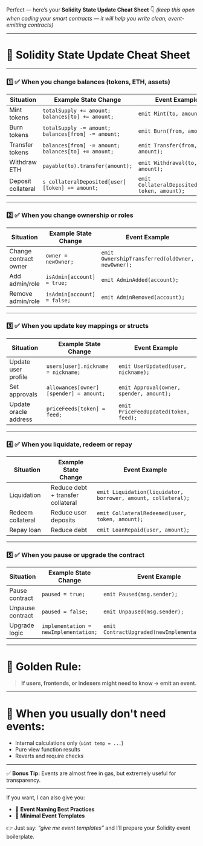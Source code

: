 Perfect — here’s your **Solidity State Update Cheat Sheet** 👇
*(keep this open when coding your smart contracts — it will help you write clean, event-emitting contracts)*

---

# 🧾 **Solidity State Update Cheat Sheet**

---

### 1️⃣ ✅ **When you change balances (tokens, ETH, assets)**

| Situation          | Example State Change                                | Event Example                                    |
| ------------------ | --------------------------------------------------- | ------------------------------------------------ |
| Mint tokens        | `totalSupply += amount; balances[to] += amount;`    | `emit Mint(to, amount);`                         |
| Burn tokens        | `totalSupply -= amount; balances[from] -= amount;`  | `emit Burn(from, amount);`                       |
| Transfer tokens    | `balances[from] -= amount; balances[to] += amount;` | `emit Transfer(from, to, amount);`               |
| Withdraw ETH       | `payable(to).transfer(amount);`                     | `emit Withdrawal(to, amount);`                   |
| Deposit collateral | `s_collateralDeposited[user][token] += amount;`     | `emit CollateralDeposited(user, token, amount);` |

---

### 2️⃣ ✅ **When you change ownership or roles**

| Situation             | Example State Change        | Event Example                                    |
| --------------------- | --------------------------- | ------------------------------------------------ |
| Change contract owner | `owner = newOwner;`         | `emit OwnershipTransferred(oldOwner, newOwner);` |
| Add admin/role        | `isAdmin[account] = true;`  | `emit AdminAdded(account);`                      |
| Remove admin/role     | `isAdmin[account] = false;` | `emit AdminRemoved(account);`                    |

---

### 3️⃣ ✅ **When you update key mappings or structs**

| Situation             | Example State Change                   | Event Example                            |
| --------------------- | -------------------------------------- | ---------------------------------------- |
| Update user profile   | `users[user].nickname = nickname;`     | `emit UserUpdated(user, nickname);`      |
| Set approvals         | `allowances[owner][spender] = amount;` | `emit Approval(owner, spender, amount);` |
| Update oracle address | `priceFeeds[token] = feed;`            | `emit PriceFeedUpdated(token, feed);`    |

---

### 4️⃣ ✅ **When you liquidate, redeem or repay**

| Situation         | Example State Change              | Event Example                                                 |
| ----------------- | --------------------------------- | ------------------------------------------------------------- |
| Liquidation       | Reduce debt + transfer collateral | `emit Liquidation(liquidator, borrower, amount, collateral);` |
| Redeem collateral | Reduce user deposits              | `emit CollateralRedeemed(user, token, amount);`               |
| Repay loan        | Reduce debt                       | `emit LoanRepaid(user, amount);`                              |

---

### 5️⃣ ✅ **When you pause or upgrade the contract**

| Situation        | Example State Change                  | Event Example                               |
| ---------------- | ------------------------------------- | ------------------------------------------- |
| Pause contract   | `paused = true;`                      | `emit Paused(msg.sender);`                  |
| Unpause contract | `paused = false;`                     | `emit Unpaused(msg.sender);`                |
| Upgrade logic    | `implementation = newImplementation;` | `emit ContractUpgraded(newImplementation);` |

---

# 🚀 **Golden Rule:**

> **If users, frontends, or indexers might need to know → emit an event.**

---

# 🚫 **When you usually don't need events:**

* Internal calculations only (`uint temp = ...`)
* Pure view function results
* Reverts and require checks

---

✅ **Bonus Tip:**
Events are almost free in gas, but extremely useful for transparency.

---

If you want, I can also give you:

* 🔧 **Event Naming Best Practices**
* 🔧 **Minimal Event Templates**

👉 Just say: *“give me event templates”* and I’ll prepare your Solidity event boilerplate.
